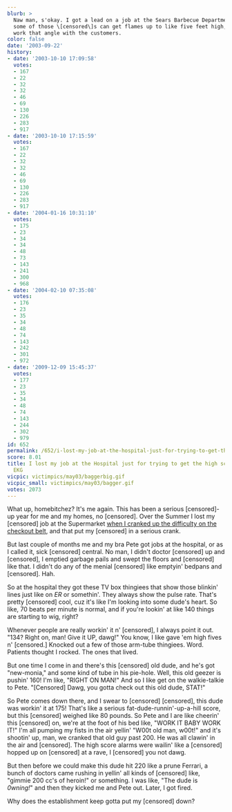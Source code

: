 ```yaml
---
blurb: >
  Naw man, s'okay. I got a lead on a job at the Sears Barbecue Department. I'm thinkin'
  some of those \[censored\]s can get flames up to like five feet high, I'm gonna
  work that angle with the customers.
color: false
date: '2003-09-22'
history:
- date: '2003-10-10 17:09:58'
  votes:
  - 167
  - 22
  - 32
  - 32
  - 46
  - 69
  - 130
  - 226
  - 283
  - 917
- date: '2003-10-10 17:15:59'
  votes:
  - 167
  - 22
  - 32
  - 32
  - 46
  - 69
  - 130
  - 226
  - 283
  - 917
- date: '2004-01-16 10:31:10'
  votes:
  - 175
  - 23
  - 34
  - 34
  - 48
  - 73
  - 143
  - 241
  - 300
  - 968
- date: '2004-02-10 07:35:08'
  votes:
  - 176
  - 23
  - 35
  - 34
  - 48
  - 74
  - 143
  - 242
  - 301
  - 972
- date: '2009-12-09 15:45:37'
  votes:
  - 177
  - 23
  - 35
  - 34
  - 48
  - 74
  - 143
  - 244
  - 302
  - 979
id: 652
permalink: /652/i-lost-my-job-at-the-hospital-just-for-trying-to-get-the-high-score-on-the-ekg/
score: 8.01
title: I lost my job at the Hospital just for trying to get the high score on the
  EKG
vicpic: victimpics/may03/baggerbig.gif
vicpic_small: victimpics/may03/bagger.gif
votes: 2073
---
```


What up, homebitchez? It's me again. This has been a serious
\[censored\]-up year for me and my homes, no \[censored\]. Over the
Summer I lost my \[censored\] job at the Supermarket [when I cranked up
the difficulty on the checkout belt](@/victim/593.md), and that put
my \[censored\] in a serious crank.

But last couple of months me and my bra Pete got jobs at the hospital,
or as I called it, sick \[censored\] central. No man, I didn't doctor
\[censored\] up and \[censored\], I emptied garbage pails and swept the
floors and \[censored\] like that. I didn't do any of the menial
\[censored\] like emptyin' bedpans and \[censored\]. Hah.

So at the hospital they got these TV box thingiees that show those
blinkin' lines just like on *ER* or somethin'. They always show the
pulse rate. That's pretty \[censored\] cool, cuz it's like I'm looking
into some dude's heart. So like, 70 beats per minute is normal, and if
you're lookin' at like 140 things are starting to wig, right?

Whenever people are really workin' it n' \[censored\], I always point it
out. "134? Right on, man! Give it UP, dawg!" You know, I like gave 'em
high fives n' \[censored.\] Knocked out a few of those arm-tube
thingiees. Word. Patients thought I rocked. The ones that lived.

But one time I come in and there's this \[censored\] old dude, and he's
got "new-monia," and some kind of tube in his pie-hole. Well, this old
geezer is pushin' 160! I'm like, "RIGHT ON MAN!" And so I like get on
the walkie-talkie to Pete. "\[Censored\] Dawg, you gotta check out this
old dude, STAT!"

So Pete comes down there, and I swear to \[censored\] \[censored\], this
dude was workin' it at 175! That's like a serious
fat-dude-runnin'-up-a-hill score, but this \[censored\] weighed like 80
pounds. So Pete and I are like cheerin' this \[censored\] on, we're at
the foot of his bed like, "WORK IT BABY WORK IT!" I'm all pumping my
fists in the air yellin' "W00t old man, w00t!" and it's shootin' up,
man, we cranked that old guy past 200. He was all clawin' in the air and
\[censored\]. The high score alarms were wailin' like a \[censored\]
hopped up on \[censored\] at a rave, I \[censored\] you not dawg.

But then before we could make this dude hit 220 like a prune Ferrari, a
bunch of doctors came rushing in yellin' all kinds of \[censored\] like,
"gimmie 200 cc's of heroin!" or something. I was like, "The dude is
*0wning!*" and then they kicked me and Pete out. Later, I got fired.

Why does the establishment keep gotta put my \[censored\] down?